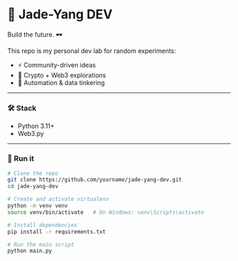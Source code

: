 # 🐍 Jade-Yang DEV

Build the future. 🕶️

This repo is my personal dev lab for random experiments:
- ⚡ Community-driven ideas
- 🔮 Crypto + Web3 explorations
- 🧪 Automation & data tinkering

---

### 🛠️ Stack
- Python 3.11+
- Web3.py

---

### 🚀 Run it

```bash
# Clone the repo
git clone https://github.com/yourname/jade-yang-dev.git
cd jade-yang-dev

# Create and activate virtualenv
python -m venv venv
source venv/bin/activate   # On Windows: venv\Scripts\activate

# Install dependencies
pip install -r requirements.txt

# Run the main script
python main.py


